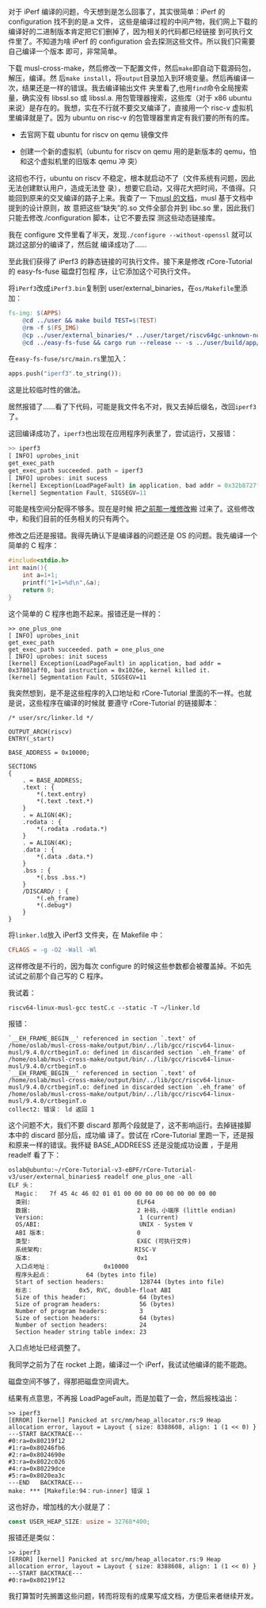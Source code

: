 对于 iPerf 编译的问题，今天想到是怎么回事了，其实很简单：iPerf 的 configuration 找不到的是.a 文件，
这些是编译过程的中间产物，我们网上下载的编译好的二进制版本肯定把它们删掉了，因为相关的代码都已经链接
到可执行文件里了。不知道为啥 iPerf 的 configuration 会去探测这些文件。所以我们只需要自己编译一个版本
即可，非常简单。

下载 musl-cross-make，然后修改一下配置文件，然后`make`即自动下载源码包，解压，编译。然
后`make install`，将`output`目录加入到环境变量。然后再编译一次，结果还是一样的错误。我去编译输出文件
夹里看了,也用`find`命令全局搜索量，确实没有 libssl.so 或 libssl.a. 用包管理器搜索，这些库（对于 x86
ubuntu 来说）是存在的。我想，实在不行就不要交叉编译了，直接用一个 risc-v 虚拟机里编译就是了。因为
ubuntu on risc-v 的包管理器里肯定有我们要的所有的库。

- 去官网下载 ubuntu for riscv on qemu 镜像文件

- 创建一个新的虚拟机（ubuntu for riscv on qemu 用的是新版本的 qemu，怕和这个虚拟机里的旧版本 qemu 冲
  突）

这招也不行，ubuntu on riscv 不稳定，根本就启动不了（文件系统有问题，因此无法创建默认用户，造成无法登
录），想要它启动，又得花大把时间，不值得。只能回到原来的交叉编译的路子上来。我查了一
下[musl 的文档](https://wiki.musl-libc.org/design-concepts.html)，musl 基于文档中提到的设计原则，故
意把这些“缺失”的.so 文件全部合并到 libc.so 里，因此我们只能去修改./configuration 脚本，让它不要去探
测这些动态链接库。

我在 configure 文件里看了半天，发现`./configure --without-openssl` 就可以跳过这部分的编译了，然后就
编译成功了......

至此我们获得了 iPerf3 的静态链接的可执行文件。接下来是修改 rCore-Tutorial 的 easy-fs-fuse 磁盘打包程
序，让它添加这个可执行文件。

将`iPerf3`改成`iPerf3.bin`复制到 user/external_binaries，在`os/Makefile`里添加：

```makefile
fs-img: $(APPS)
	@cd ../user && make build TEST=$(TEST)
	@rm -f $(FS_IMG)
	@cp ../user/external_binaries/* ../user/target/riscv64gc-unknown-none-elf/release/
	@cd ../easy-fs-fuse && cargo run --release -- -s ../user/build/app/ -t ../user/target/riscv64gc-unknown-none-elf/release/

```

在`easy-fs-fuse/src/main.rs`里加入：

```rust
apps.push("iperf3".to_string());
```

这是比较临时性的做法。

居然报错了......看了下代码，可能是我文件名不对，我又去掉后缀名，改回`iperf3`了。

这回编译成功了，`iperf3`也出现在应用程序列表里了，尝试运行，又报错：

```rust
>> iperf3
[ INFO] uprobes_init
get_exec_path
get_exec_path succeeded. path = iperf3
[ INFO] uprobes: init sucess
[kernel] Exception(LoadPageFault) in application, bad addr = 0x32b8727f8, bad instruction = 0x1d876, kernel killed it.
[kernel] Segmentation Fault, SIGSEGV=11
```

可能是栈空间分配得不够多。现在是时候
把[之前那一堆修改](https://github.com/chenzhiy2001/rCore-Tutorial-v3/commit/c64ae25ecee708c0257c9acb9da92309d32e1059)搬
过来了。这些修改中，和我们目前的任务相关的只有两个。

修改之后还是报错。我得先确认下是编译器的问题还是 OS 的问题。我先编译一个简单的 C 程序：

```c
#include<stdio.h>
int main(){
	int a=1+1;
	printf("1+1=%d\n",&a);
	return 0;
}
```

这个简单的 C 程序也跑不起来。报错还是一样的：

```
>> one_plus_one
[ INFO] uprobes_init
get_exec_path
get_exec_path succeeded. path = one_plus_one
[ INFO] uprobes: init sucess
[kernel] Exception(LoadPageFault) in application, bad addr = 0x37801aff0, bad instruction = 0x1026e, kernel killed it.
[kernel] Segmentation Fault, SIGSEGV=11
```

我突然想到，是不是这些程序的入口地址和 rCore-Tutorial 里面的不一样。也就是说，这些程序在编译的时候就
要遵守 rCore-Tutorial 的链接脚本：

```ld
/* user/src/linker.ld */

OUTPUT_ARCH(riscv)
ENTRY(_start)

BASE_ADDRESS = 0x10000;

SECTIONS
{
    . = BASE_ADDRESS;
    .text : {
        *(.text.entry)
        *(.text .text.*)
    }
    . = ALIGN(4K);
    .rodata : {
        *(.rodata .rodata.*)
    }
    . = ALIGN(4K);
    .data : {
        *(.data .data.*)
    }
    .bss : {
        *(.bss .bss.*)
    }
    /DISCARD/ : {
        *(.eh_frame)
        *(.debug*)
    }
}
```

将`linker.ld`放入 iPerf3 文件夹，在 Makefile 中：

```Makefile
CFLAGS = -g -O2 -Wall -Wl
```

这样修改是不行的，因为每次 configure 的时候这些参数都会被覆盖掉。不如先试试之前那个自己写的 C 程序。

我试着：

```shell
riscv64-linux-musl-gcc testC.c --static -T ~/linker.ld
```

报错：

```
`__EH_FRAME_BEGIN__' referenced in section `.text' of /home/oslab/musl-cross-make/output/bin/../lib/gcc/riscv64-linux-musl/9.4.0/crtbeginT.o: defined in discarded section `.eh_frame' of /home/oslab/musl-cross-make/output/bin/../lib/gcc/riscv64-linux-musl/9.4.0/crtbeginT.o
`__EH_FRAME_BEGIN__' referenced in section `.text' of /home/oslab/musl-cross-make/output/bin/../lib/gcc/riscv64-linux-musl/9.4.0/crtbeginT.o: defined in discarded section `.eh_frame' of /home/oslab/musl-cross-make/output/bin/../lib/gcc/riscv64-linux-musl/9.4.0/crtbeginT.o
collect2: 错误： ld 返回 1

```

这个问题不大，我们不要 discard 那两个段就是了，这不影响运行。去掉链接脚本中的 discard 部分后，成功编
译了。尝试在 rCore-Tutorial 里跑一下，还是报和原来一样的错误。我怀疑 BASE_ADDREESS 还是没能成功设置
，于是用 readelf 看了下：

```shell
oslab@ubuntu:~/rCore-Tutorial-v3-eBPF/rCore-Tutorial-v3/user/external_binaries$ readelf one_plus_one -all
ELF 头：
  Magic：   7f 45 4c 46 02 01 01 00 00 00 00 00 00 00 00 00
  类别:                              ELF64
  数据:                              2 补码，小端序 (little endian)
  Version:                           1 (current)
  OS/ABI:                            UNIX - System V
  ABI 版本:                          0
  类型:                              EXEC (可执行文件)
  系统架构:                          RISC-V
  版本:                              0x1
  入口点地址：               0x10000
  程序头起点：          64 (bytes into file)
  Start of section headers:          128744 (bytes into file)
  标志：             0x5, RVC, double-float ABI
  Size of this header:               64 (bytes)
  Size of program headers:           56 (bytes)
  Number of program headers:         3
  Size of section headers:           64 (bytes)
  Number of section headers:         24
  Section header string table index: 23
```

入口点地址已经调整了。

我同学之前为了在 rocket 上跑，编译过一个 iPerf，我试试他编译的能不能跑。

磁盘空间不够了，得那把磁盘空间调大。

结果有点意思，不再报 LoadPageFault，而是加载了一会，然后报栈溢出：

```shell
>> iperf3
[ERROR] [kernel] Panicked at src/mm/heap_allocator.rs:9 Heap allocation error, layout = Layout { size: 8388608, align: 1 (1 << 0) }
---START BACKTRACE---
#0:ra=0x80219f12
#1:ra=0x80246fb6
#2:ra=0x8024690e
#3:ra=0x8022c026
#4:ra=0x80229dce
#5:ra=0x8020ea3c
---END   BACKTRACE---
make: *** [Makefile:94：run-inner] 错误 1
```

这也好办，增加栈的大小就是了：

```rust
const USER_HEAP_SIZE: usize = 32768*400;
```

报错还是类似：

```shell
>> iperf3
[ERROR] [kernel] Panicked at src/mm/heap_allocator.rs:9 Heap allocation error, layout = Layout { size: 8388608, align: 1 (1 << 0) }
---START BACKTRACE---
#0:ra=0x80219f12
```

我打算暂时先搁置这些问题，转而将现有的成果写成文档，方便后来者继续开发。
